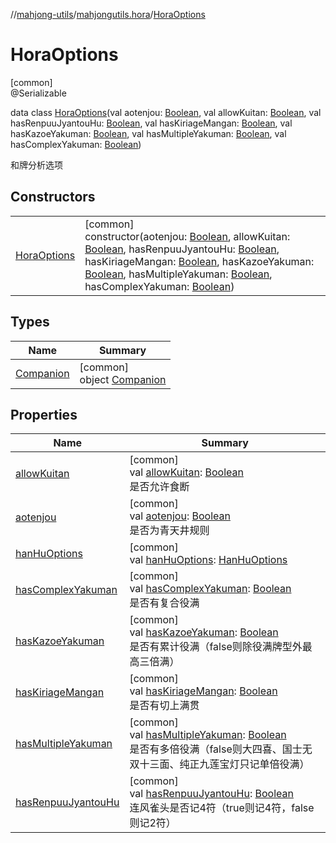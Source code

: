 //[mahjong-utils](../../../index.md)/[mahjongutils.hora](../index.md)/[HoraOptions](index.md)

# HoraOptions

[common]\
@Serializable

data class [HoraOptions](index.md)(val aotenjou: [Boolean](https://kotlinlang.org/api/latest/jvm/stdlib/kotlin-stdlib/kotlin/-boolean/index.html), val allowKuitan: [Boolean](https://kotlinlang.org/api/latest/jvm/stdlib/kotlin-stdlib/kotlin/-boolean/index.html), val hasRenpuuJyantouHu: [Boolean](https://kotlinlang.org/api/latest/jvm/stdlib/kotlin-stdlib/kotlin/-boolean/index.html), val hasKiriageMangan: [Boolean](https://kotlinlang.org/api/latest/jvm/stdlib/kotlin-stdlib/kotlin/-boolean/index.html), val hasKazoeYakuman: [Boolean](https://kotlinlang.org/api/latest/jvm/stdlib/kotlin-stdlib/kotlin/-boolean/index.html), val hasMultipleYakuman: [Boolean](https://kotlinlang.org/api/latest/jvm/stdlib/kotlin-stdlib/kotlin/-boolean/index.html), val hasComplexYakuman: [Boolean](https://kotlinlang.org/api/latest/jvm/stdlib/kotlin-stdlib/kotlin/-boolean/index.html))

和牌分析选项

## Constructors

| | |
|---|---|
| [HoraOptions](-hora-options.md) | [common]<br>constructor(aotenjou: [Boolean](https://kotlinlang.org/api/latest/jvm/stdlib/kotlin-stdlib/kotlin/-boolean/index.html), allowKuitan: [Boolean](https://kotlinlang.org/api/latest/jvm/stdlib/kotlin-stdlib/kotlin/-boolean/index.html), hasRenpuuJyantouHu: [Boolean](https://kotlinlang.org/api/latest/jvm/stdlib/kotlin-stdlib/kotlin/-boolean/index.html), hasKiriageMangan: [Boolean](https://kotlinlang.org/api/latest/jvm/stdlib/kotlin-stdlib/kotlin/-boolean/index.html), hasKazoeYakuman: [Boolean](https://kotlinlang.org/api/latest/jvm/stdlib/kotlin-stdlib/kotlin/-boolean/index.html), hasMultipleYakuman: [Boolean](https://kotlinlang.org/api/latest/jvm/stdlib/kotlin-stdlib/kotlin/-boolean/index.html), hasComplexYakuman: [Boolean](https://kotlinlang.org/api/latest/jvm/stdlib/kotlin-stdlib/kotlin/-boolean/index.html)) |

## Types

| Name | Summary |
|---|---|
| [Companion](-companion/index.md) | [common]<br>object [Companion](-companion/index.md) |

## Properties

| Name | Summary |
|---|---|
| [allowKuitan](allow-kuitan.md) | [common]<br>val [allowKuitan](allow-kuitan.md): [Boolean](https://kotlinlang.org/api/latest/jvm/stdlib/kotlin-stdlib/kotlin/-boolean/index.html)<br>是否允许食断 |
| [aotenjou](aotenjou.md) | [common]<br>val [aotenjou](aotenjou.md): [Boolean](https://kotlinlang.org/api/latest/jvm/stdlib/kotlin-stdlib/kotlin/-boolean/index.html)<br>是否为青天井规则 |
| [hanHuOptions](han-hu-options.md) | [common]<br>val [hanHuOptions](han-hu-options.md): [HanHuOptions](../../mahjongutils.hanhu/-han-hu-options/index.md) |
| [hasComplexYakuman](has-complex-yakuman.md) | [common]<br>val [hasComplexYakuman](has-complex-yakuman.md): [Boolean](https://kotlinlang.org/api/latest/jvm/stdlib/kotlin-stdlib/kotlin/-boolean/index.html)<br>是否有复合役满 |
| [hasKazoeYakuman](has-kazoe-yakuman.md) | [common]<br>val [hasKazoeYakuman](has-kazoe-yakuman.md): [Boolean](https://kotlinlang.org/api/latest/jvm/stdlib/kotlin-stdlib/kotlin/-boolean/index.html)<br>是否有累计役满（false则除役满牌型外最高三倍满） |
| [hasKiriageMangan](has-kiriage-mangan.md) | [common]<br>val [hasKiriageMangan](has-kiriage-mangan.md): [Boolean](https://kotlinlang.org/api/latest/jvm/stdlib/kotlin-stdlib/kotlin/-boolean/index.html)<br>是否有切上满贯 |
| [hasMultipleYakuman](has-multiple-yakuman.md) | [common]<br>val [hasMultipleYakuman](has-multiple-yakuman.md): [Boolean](https://kotlinlang.org/api/latest/jvm/stdlib/kotlin-stdlib/kotlin/-boolean/index.html)<br>是否有多倍役满（false则大四喜、国士无双十三面、纯正九莲宝灯只记单倍役满） |
| [hasRenpuuJyantouHu](has-renpuu-jyantou-hu.md) | [common]<br>val [hasRenpuuJyantouHu](has-renpuu-jyantou-hu.md): [Boolean](https://kotlinlang.org/api/latest/jvm/stdlib/kotlin-stdlib/kotlin/-boolean/index.html)<br>连风雀头是否记4符（true则记4符，false则记2符） |
